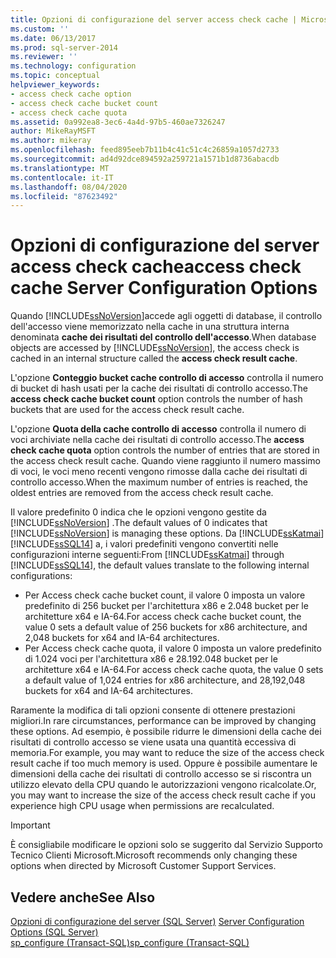 ```yaml
---
title: Opzioni di configurazione del server access check cache | Microsoft Docs
ms.custom: ''
ms.date: 06/13/2017
ms.prod: sql-server-2014
ms.reviewer: ''
ms.technology: configuration
ms.topic: conceptual
helpviewer_keywords:
- access check cache option
- access check cache bucket count
- access check cache quota
ms.assetid: 0a992ea8-3ec6-4a4d-97b5-460ae7326247
author: MikeRayMSFT
ms.author: mikeray
ms.openlocfilehash: feed895eeb7b11b4c41c51c4c26859a1057d2733
ms.sourcegitcommit: ad4d92dce894592a259721a1571b1d8736abacdb
ms.translationtype: MT
ms.contentlocale: it-IT
ms.lasthandoff: 08/04/2020
ms.locfileid: "87623492"
---
```

# <a name="access-check-cache-server-configuration-options"></a><span data-ttu-id="738f7-102">Opzioni di configurazione del server access check cache</span><span class="sxs-lookup"><span data-stu-id="738f7-102">access check cache Server Configuration Options</span></span>
<span data-ttu-id="738f7-103">Quando [!INCLUDE[ssNoVersion](../../includes/ssnoversion-md.md)]accede agli oggetti di database, il controllo dell'accesso viene memorizzato nella cache in una struttura interna denominata **cache dei risultati del controllo dell'accesso**.</span><span class="sxs-lookup"><span data-stu-id="738f7-103">When database objects are accessed by [!INCLUDE[ssNoVersion](../../includes/ssnoversion-md.md)], the access check is cached in an internal structure called the **access check result cache**.</span></span> 
  
<span data-ttu-id="738f7-104">L'opzione **Conteggio bucket cache controllo di accesso** controlla il numero di bucket di hash usati per la cache dei risultati di controllo accesso.</span><span class="sxs-lookup"><span data-stu-id="738f7-104">The **access check cache bucket count** option controls the number of hash buckets that are used for the access check result cache.</span></span> 

<span data-ttu-id="738f7-105">L'opzione **Quota della cache controllo di accesso** controlla il numero di voci archiviate nella cache dei risultati di controllo accesso.</span><span class="sxs-lookup"><span data-stu-id="738f7-105">The **access check cache quota** option controls the number of entries that are stored in the access check result cache.</span></span> <span data-ttu-id="738f7-106">Quando viene raggiunto il numero massimo di voci, le voci meno recenti vengono rimosse dalla cache dei risultati di controllo accesso.</span><span class="sxs-lookup"><span data-stu-id="738f7-106">When the maximum number of entries is reached, the oldest entries are removed from the access check result cache.</span></span>
  
<span data-ttu-id="738f7-107">Il valore predefinito 0 indica che le opzioni vengono gestite da [!INCLUDE[ssNoVersion](../../includes/ssnoversion-md.md)] .</span><span class="sxs-lookup"><span data-stu-id="738f7-107">The default values of 0 indicates that [!INCLUDE[ssNoVersion](../../includes/ssnoversion-md.md)] is managing these options.</span></span> <span data-ttu-id="738f7-108">Da [!INCLUDE[ssKatmai](../../includes/ssKatmai-md.md)] [!INCLUDE[ssSQL14](../../includes/sssql14-md.md)] a, i valori predefiniti vengono convertiti nelle configurazioni interne seguenti:</span><span class="sxs-lookup"><span data-stu-id="738f7-108">From [!INCLUDE[ssKatmai](../../includes/ssKatmai-md.md)] through [!INCLUDE[ssSQL14](../../includes/sssql14-md.md)], the default values translate to the following internal configurations:</span></span>
-   <span data-ttu-id="738f7-109">Per Access check cache bucket count, il valore 0 imposta un valore predefinito di 256 bucket per l'architettura x86 e 2.048 bucket per le architetture x64 e IA-64.</span><span class="sxs-lookup"><span data-stu-id="738f7-109">For access check cache bucket count, the value 0 sets a default value of 256 buckets for x86 architecture, and 2,048 buckets for x64 and IA-64 architectures.</span></span>
-   <span data-ttu-id="738f7-110">Per Access check cache quota, il valore 0 imposta un valore predefinito di 1.024 voci per l'architettura x86 e 28.192.048 bucket per le architetture x64 e IA-64.</span><span class="sxs-lookup"><span data-stu-id="738f7-110">For access check cache quota, the value 0 sets a default value of 1,024 entries for x86 architecture, and 28,192,048 buckets for x64 and IA-64 architectures.</span></span>

<span data-ttu-id="738f7-111">Raramente la modifica di tali opzioni consente di ottenere prestazioni migliori.</span><span class="sxs-lookup"><span data-stu-id="738f7-111">In rare circumstances, performance can be improved by changing these options.</span></span> <span data-ttu-id="738f7-112">Ad esempio, è possibile ridurre le dimensioni della cache dei risultati di controllo accesso se viene usata una quantità eccessiva di memoria.</span><span class="sxs-lookup"><span data-stu-id="738f7-112">For example, you may want to reduce the size of the access check result cache if too much memory is used.</span></span> <span data-ttu-id="738f7-113">Oppure è possibile aumentare le dimensioni della cache dei risultati di controllo accesso se si riscontra un utilizzo elevato della CPU quando le autorizzazioni vengono ricalcolate.</span><span class="sxs-lookup"><span data-stu-id="738f7-113">Or, you may want to increase the size of the access check result cache if you experience high CPU usage when permissions are recalculated.</span></span>

> [!IMPORTANT]
> <span data-ttu-id="738f7-114">È consigliabile modificare le opzioni solo se suggerito dal Servizio Supporto Tecnico Clienti Microsoft.</span><span class="sxs-lookup"><span data-stu-id="738f7-114">Microsoft recommends only changing these options when directed by Microsoft Customer Support Services.</span></span>
  
## <a name="see-also"></a><span data-ttu-id="738f7-115">Vedere anche</span><span class="sxs-lookup"><span data-stu-id="738f7-115">See Also</span></span>  
 <span data-ttu-id="738f7-116">[Opzioni di configurazione del server &#40;SQL Server&#41;](server-configuration-options-sql-server.md) </span><span class="sxs-lookup"><span data-stu-id="738f7-116">[Server Configuration Options &#40;SQL Server&#41;](server-configuration-options-sql-server.md) </span></span>  
 [<span data-ttu-id="738f7-117">sp_configure &#40;Transact-SQL&#41;</span><span class="sxs-lookup"><span data-stu-id="738f7-117">sp_configure &#40;Transact-SQL&#41;</span></span>](/sql/relational-databases/system-stored-procedures/sp-configure-transact-sql)  
  
  
